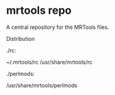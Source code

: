 
mrtools repo
============

A central repository for the MRTools files.

Distribution

./rc:

~/.mrtools/rc
/usr/share/mrtools/rc

./perlmods:

/usr/share/mrtools/perlmods


